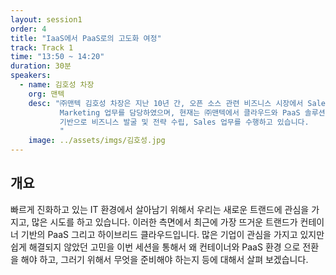```yaml
---
layout: session1
order: 4
title: "IaaS에서 PaaS로의 고도화 여정"
track: Track 1
time: "13:50 ~ 14:20"
duration: 30분
speakers:
  - name: 김호성 차장
    org: 맨텍
    desc: "㈜맨텍 김호성 차장은 지난 10년 간, 오픈 소스 관련 비즈니스 시장에서 Sales와 
           Marketing 업무를 담당하였으며, 현재는 ㈜맨텍에서 클라우드와 PaaS 솔루션을 
           기반으로 비즈니스 발굴 및 전략 수립, Sales 업무를 수행하고 있습니다. 
           "
    image: ../assets/imgs/김호성.jpg
---
```


## 개요
빠르게 진화하고 있는 IT 환경에서 살아남기 위해서 우리는 새로운 트랜드에 관심을
가지고, 많은 시도를 하고 있습니다. 이러한 측면에서 최근에 가장 뜨거운 트랜드가
컨테이너 기반의 PaaS 그리고 하이브리드 클라우드입니다. 많은 기업이 관심을 가지고
있지만 쉽게 해결되지 않았던 고민을 이번 세션을 통해서 왜 컨테이너와 PaaS 환경
으로 전환을 해야 하고, 그러기 위해서 무엇을 준비해야 하는지 등에 대해서 살펴
보겠습니다.